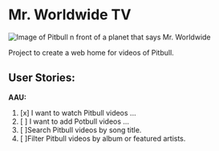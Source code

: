 # Mr. Worldwide TV

![Image of Pitbull n front of a planet that says Mr. Worldwide](http://www.pitbullmusic.com/sites/pitbull/files/earthpitfinal23.png)

Project to create a web home for videos of Pitbull.

## User Stories:

**AAU:** 

1. [x] I want to watch Pitbull videos ...
2. [ ] I want to add Potbull videos ... 
3. [ ]Search Pitbull videos by song title.
4. [ ]Filter Pitbull videos by album or featured artists.
